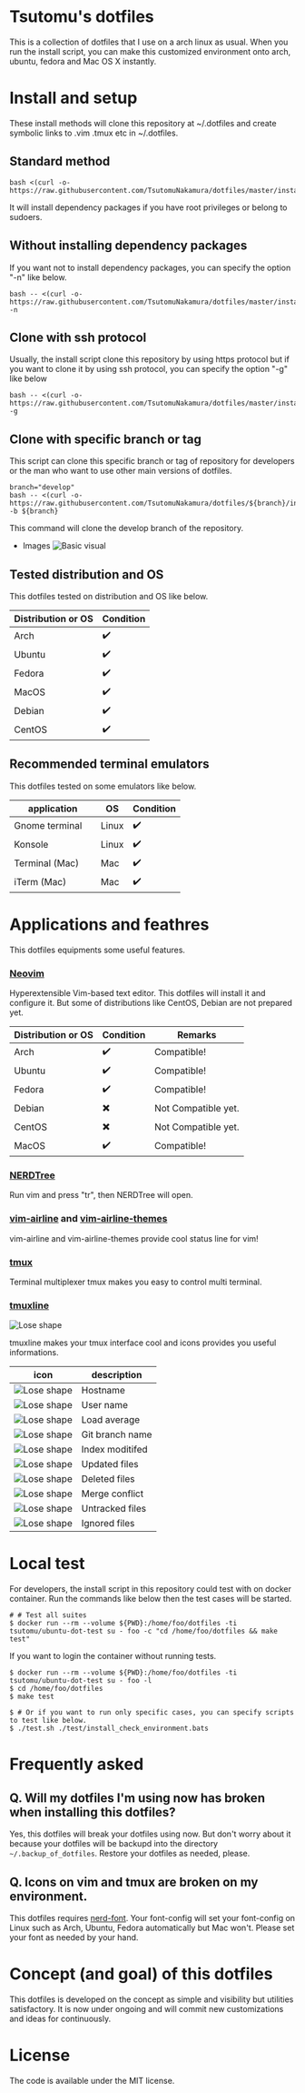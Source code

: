 # Tsutomu's dotfiles
This is a collection of dotfiles that I use on a arch linux as usual.
When you run the install script, you can make this customized environment onto arch, ubuntu, fedora and Mac OS X instantly.

# Install and setup
These install methods will clone this repository at ~/.dotfiles and create symbolic links to .vim .tmux etc in ~/.dotfiles.

## Standard method
```
bash <(curl -o- https://raw.githubusercontent.com/TsutomuNakamura/dotfiles/master/install.sh)
```
It will install dependency packages if you have root privileges or belong to sudoers.

## Without installing dependency packages
If you want not to install dependency packages, you can specify the option "-n" like below.
```
bash -- <(curl -o- https://raw.githubusercontent.com/TsutomuNakamura/dotfiles/master/install.sh) -n
```
## Clone with ssh protocol
Usually, the install script clone this repository by using https protocol but if you want to clone it by using ssh protocol, you can specify the option "-g" like below

```
bash -- <(curl -o- https://raw.githubusercontent.com/TsutomuNakamura/dotfiles/master/install.sh) -g
```

## Clone with specific branch or tag
This script can clone this specific branch or tag of repository for developers or the man who want to use other main versions of dotfiles.
```
branch="develop"
bash -- <(curl -o- https://raw.githubusercontent.com/TsutomuNakamura/dotfiles/${branch}/install.sh) -b ${branch}
```
This command will clone the develop branch of the repository.

+ Images
![Basic visual](https://github.com/TsutomuNakamura/dotfiles/wiki/img/dotfiles_policy01.png)

## Tested distribution and OS
This dotfiles tested on distribution and OS like below.

| Distribution or OS | Condition |
| ------------------ | --------- |
| Arch               |✔️         |
| Ubuntu             |✔️         |
| Fedora             |✔️         |
| MacOS              |✔️         |
| Debian             |✔️         |
| CentOS             |✔️         |

## Recommended terminal emulators
This dotfiles tested on some emulators like below.

| application        | OS    | Condition |
| ------------------ | ----- | --------- |
| Gnome terminal     | Linux | ✔️        |
| Konsole            | Linux | ✔️        |
| Terminal (Mac)     | Mac   | ✔️        |
| iTerm (Mac)        | Mac   | ✔️        |

# Applications and feathres
This dotfiles equipments some useful features.

### [Neovim](https://github.com/neovim/neovim)
Hyperextensible Vim-based text editor. This dotfiles will install it and configure it.
But some of distributions like CentOS, Debian are not prepared yet.

| Distribution or OS | Condition | Remarks            |
| ------------------ | --------- | ------------------ |
| Arch               |✔️         |Compatible!         |
| Ubuntu             |✔️         |Compatible!         |
| Fedora             |✔️         |Compatible!         |
| Debian             |✖️         |Not Compatible yet. |
| CentOS             |✖️         |Not Compatible yet. |
| MacOS              |✔️         |Compatible!         |

### [NERDTree](https://github.com/scrooloose/nerdtree)
Run vim and press "tr", then NERDTree will open.

### [vim-airline](https://github.com/vim-airline/vim-airline) and [vim-airline-themes](https://github.com/vim-airline/vim-airline-themes)
vim-airline and vim-airline-themes provide cool status line for vim!

### [tmux](https://github.com/tmux/tmux)
Terminal multiplexer tmux makes you easy to control multi terminal.

### [tmuxline](https://github.com/edkolev/tmuxline.vim)
![Lose shape](https://github.com/TsutomuNakamura/dotfiles/wiki/img/dotfiles_tmuxline00.png)

tmuxline makes your tmux interface cool and icons provides you useful informations.

| icon        | description |
| ------------------ | ----- |
| ![Lose shape](https://github.com/TsutomuNakamura/dotfiles/wiki/img/dotfiles_tmuxline_icon00.png) | Hostname |
| ![Lose shape](https://github.com/TsutomuNakamura/dotfiles/wiki/img/dotfiles_tmuxline_icon01.png) | User name |
| ![Lose shape](https://github.com/TsutomuNakamura/dotfiles/wiki/img/dotfiles_tmuxline_icon02.png) | Load average |
| ![Lose shape](https://github.com/TsutomuNakamura/dotfiles/wiki/img/dotfiles_tmuxline_icon03.png) | Git branch name |
| ![Lose shape](https://github.com/TsutomuNakamura/dotfiles/wiki/img/dotfiles_tmuxline_icon04.png) | Index moditifed |
| ![Lose shape](https://github.com/TsutomuNakamura/dotfiles/wiki/img/dotfiles_tmuxline_icon05.png) | Updated files |
| ![Lose shape](https://github.com/TsutomuNakamura/dotfiles/wiki/img/dotfiles_tmuxline_icon06.png) | Deleted files |
| ![Lose shape](https://github.com/TsutomuNakamura/dotfiles/wiki/img/dotfiles_tmuxline_icon07.png) | Merge conflict |
| ![Lose shape](https://github.com/TsutomuNakamura/dotfiles/wiki/img/dotfiles_tmuxline_icon08.png) | Untracked files |
| ![Lose shape](https://github.com/TsutomuNakamura/dotfiles/wiki/img/dotfiles_tmuxline_icon09.png) | Ignored files |

# Local test
For developers, the install script in this repository could test with on docker container. Run the commands like below then the test cases will be started.
```
# # Test all suites
$ docker run --rm --volume ${PWD}:/home/foo/dotfiles -ti tsutomu/ubuntu-dot-test su - foo -c "cd /home/foo/dotfiles && make test"
```

If you want to login the container without running tests.
```
$ docker run --rm --volume ${PWD}:/home/foo/dotfiles -ti tsutomu/ubuntu-dot-test su - foo -l
$ cd /home/foo/dotfiles
$ make test

$ # Or if you want to run only specific cases, you can specify scripts to test like below.
$ ./test.sh ./test/install_check_environment.bats
```

# Frequently asked
## Q. Will my dotfiles I'm using now has broken when installing this dotfiles?
Yes, this dotfiles will break your dotfiles using now.
But don't worry about it because your dotfiles will be backupd into the directory `~/.backup_of_dotfiles`.
Restore your dotfiles as needed, please.

## Q. Icons on vim and tmux are broken on my environment.
This dotfiles requires [nerd-font](https://github.com/ryanoasis/nerd-fonts). Your font-config will set your font-config on Linux such as Arch, Ubuntu, Fedora automatically but Mac won't.
Please set your font as needed by your hand.

# Concept (and goal) of this dotfiles
This dotfiles is developed on the concept as simple and visibility but utilities satisfactory.
It is now under ongoing and will commit new customizations and ideas for continuously.

# License
The code is available under the MIT license.

